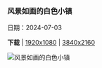 ### 风景如画的白色小镇

日期：2024-07-03

**下载**  |  [1920x1080](https://cn.bing.com/th?id=OHR.ZaharaDeLaSierra_ZH-CN6500182265_1920x1080.jpg)  |  [3840x2160](https://cn.bing.com/th?id=OHR.ZaharaDeLaSierra_ZH-CN6500182265_UHD.jpg)

![风景如画的白色小镇](https://cn.bing.com/th?id=OHR.ZaharaDeLaSierra_ZH-CN6500182265_1920x1080.jpg "扎哈拉德拉谢拉，安达卢西亚，西班牙 (© Francesco Carovillano/eStock Photo)")

